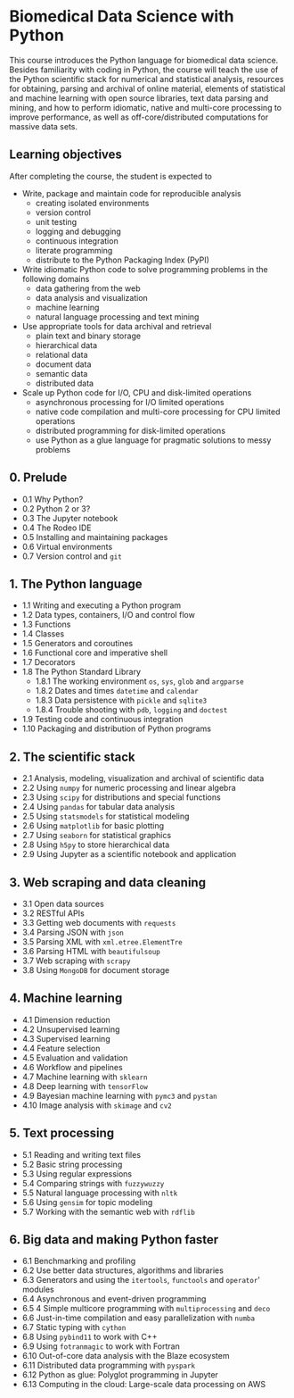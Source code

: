 # Biomedical Data Science with Python

This course introduces the Python language for biomedical data science. Besides familiarity with coding in Python, the course will teach the use of the Python scientific stack for numerical and statistical analysis, resources for obtaining, parsing and archival of online material, elements of statistical and machine learning with open source libraries, text data parsing and mining, and how to perform idiomatic, native and multi-core processing to improve performance, as well as off-core/distributed computations for massive data sets.

## Learning objectives

After completing the course, the student is expected to

- Write, package and maintain code for reproducible analysis
  - creating isolated environments
  - version control
  - unit testing
  - logging and debugging
  - continuous integration
  - literate programming
  - distribute to the Python Packaging Index (PyPI)
- Write idiomatic Python code to solve programming problems in the following domains
  - data gathering from the web
  - data analysis and visualization
  - machine learning
  - natural language processing and text mining
- Use appropriate tools for data archival and retrieval
  - plain text and binary storage
  - hierarchical data
  - relational data
  - document data
  - semantic data
  - distributed data
- Scale up Python code for I/O, CPU and disk-limited operations
  - asynchronous processing for I/O limited operations
  - native code compilation and multi-core processing for CPU limited operations
  - distributed programming for disk-limited operations
  - use Python as a glue language for pragmatic solutions to messy problems

## 0. Prelude

- 0.1 Why Python?
- 0.2 Python 2 or 3?
- 0.3 The Jupyter notebook
- 0.4 The Rodeo IDE
- 0.5 Installing and maintaining packages
- 0.6 Virtual environments
- 0.7 Version control and `git`

## 1. The Python language

- 1.1 Writing and executing a Python program
- 1.2 Data types, containers, I/O and control flow
- 1.3 Functions
- 1.4 Classes
- 1.5 Generators and coroutines
- 1.6 Functional core and imperative shell
- 1.7 Decorators
- 1.8 The Python Standard Library
  - 1.8.1 The working environment `os`, `sys`, `glob` and `argparse`
  - 1.8.2 Dates and times `datetime` and `calendar`
  - 1.8.3 Data persistence with `pickle` and `sqlite3`
  - 1.8.4 Trouble shooting with `pdb`, `logging`  and `doctest`
- 1.9 Testing code and continuous integration
- 1.10 Packaging and distribution of Python programs

## 2. The scientific stack

- 2.1 Analysis, modeling, visualization and archival of scientific data
- 2.2 Using `numpy` for numeric processing and linear algebra
- 2.3 Using `scipy` for distributions and special functions
- 2.4 Using `pandas` for tabular data analysis
- 2.5 Using `statsmodels` for statistical modeling
- 2.6 Using `matplotlib` for basic plotting
- 2.7 Using `seaborn` for statistical graphics
- 2.8 Using `h5py` to store hierarchical data
- 2.9 Using Jupyter as a scientific notebook and application

## 3. Web scraping and data cleaning

- 3.1 Open data sources
- 3.2 RESTful APIs
- 3.3 Getting web documents with `requests`
- 3.4 Parsing JSON with `json`
- 3.5 Parsing XML with `xml.etree.ElementTre`
- 3.6 Parsing HTML with `beautifulsoup`
- 3.7 Web scraping with `scrapy`
- 3.8 Using `MongoDB` for document storage

## 4. Machine learning

- 4.1 Dimension reduction
- 4.2 Unsupervised learning
- 4.3 Supervised learning
- 4.4 Feature selection
- 4.5 Evaluation and validation
- 4.6 Workflow and pipelines
- 4.7 Machine learning with `sklearn`
- 4.8 Deep learning with `tensorFlow`
- 4.9 Bayesian machine learning with `pymc3` and `pystan`
- 4.10 Image analysis with `skimage` and `cv2`

## 5. Text processing

- 5.1 Reading and writing text files
- 5.2 Basic string processing
- 5.3 Using regular expressions
- 5.4 Comparing strings with `fuzzywuzzy`
- 5.5 Natural language processing with `nltk`
- 5.6 Using `gensim` for topic modeling
- 5.7 Working with the semantic web with `rdflib`

## 6. Big data and making Python faster

- 6.1 Benchmarking and profiling
- 6.2 Use better data structures, algorithms and libraries
- 6.3 Generators and using the `itertools`, `functools` and `operator`' modules
- 6.4 Asynchronous and event-driven programming
- 6.5 4 Simple multicore programming with `multiprocessing` and `deco`
- 6.6 Just-in-time compilation and easy parallelization with `numba`
- 6.7 Static typing with `cython`
- 6.8 Using `pybind11` to work with C++
- 6.9 Using `fotranmagic` to work with Fortran
- 6.10 Out-of-core data analysis with the Blaze ecosystem
- 6.11 Distributed data programming with `pyspark`
- 6.12 Python as glue: Polyglot programming in Jupyter
- 6.13 Computing in the cloud: Large-scale data processing on AWS

